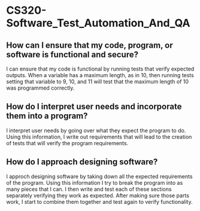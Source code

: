 # CS320-Software_Test_Automation_And_QA

<h2><b>How can I ensure that my code, program, or software is functional and secure?</b></h2>

I can ensure that my code is functional by running tests that verify expected outputs. When a variable has a maximum length, as in 10, then running tests setting that variable to 9, 10, and 11 will test that the maximum length of 10 was programmed correctly.

<h2><b>How do I interpret user needs and incorporate them into a program?</b></h2>

I interpret user needs by going over what they expect the program to do. Using this information, I write out requirements that will lead to the creation of tests that will verify the program requirements.

<h2><b>How do I approach designing software?</b></h2>

I approch designing software by taking down all the expected requirements of the program. Using this information I try to break the program into as many pieces that I can. I then write and test each of these sections separately verifying they work as expected. After making sure those parts work, I start to combine them together and test again to verify functionality.
